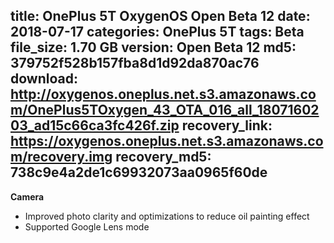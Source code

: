 title: OnePlus 5T OxygenOS Open Beta 12
date: 2018-07-17
categories: OnePlus 5T
tags: Beta
file_size: 1.70 GB
version: Open Beta 12
md5: 379752f528b157fba8d1d92da870ac76
download: http://oxygenos.oneplus.net.s3.amazonaws.com/OnePlus5TOxygen_43_OTA_016_all_1807160203_ad15c66ca3fc426f.zip
recovery_link: https://oxygenos.oneplus.net.s3.amazonaws.com/recovery.img
recovery_md5: 738c9e4a2de1c69932073aa0965f60de
---
**Camera**

* Improved photo clarity and optimizations to reduce oil painting effect
* Supported Google Lens mode
